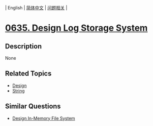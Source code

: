 
| English | [简体中文](README.md) | [问题相关](QUESTION.md) |
# [0635. Design Log Storage System](https://leetcode-cn.com/problems/design-log-storage-system/)
## Description
None
## Related Topics
- [Design](https://leetcode-cn.com/tag/design)
- [String](https://leetcode-cn.com/tag/string)
## Similar Questions
- [Design In-Memory File System](../0588/README_EN.md)
